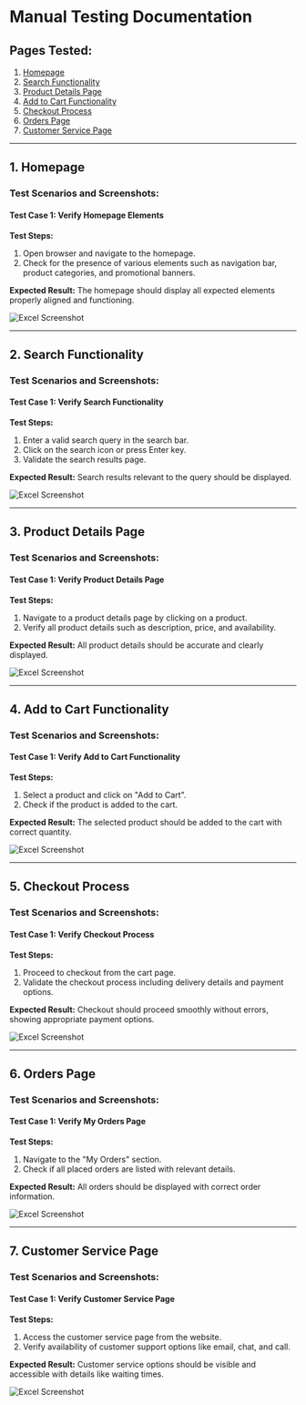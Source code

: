 # Manual Testing Documentation

## Pages Tested:

1. [Homepage](#1-homepage)
2. [Search Functionality](#2-search-functionality)
3. [Product Details Page](#3-product-details-page)
4. [Add to Cart Functionality](#4-add-to-cart-functionality)
5. [Checkout Process](#5-checkout-process)
6. [Orders Page](#6-orders-page)
7. [Customer Service Page](#7-customer-service-page)

---

## 1. Homepage

### Test Scenarios and Screenshots:

#### Test Case 1: Verify Homepage Elements

**Test Steps:**
1. Open browser and navigate to the homepage.
2. Check for the presence of various elements such as navigation bar, product categories, and promotional banners.

**Expected Result:** 
The homepage should display all expected elements properly aligned and functioning.
 
![Excel Screenshot](screenshots/homepage-testcases.png)

---

## 2. Search Functionality

### Test Scenarios and Screenshots:

#### Test Case 1: Verify Search Functionality

**Test Steps:**
1. Enter a valid search query in the search bar.
2. Click on the search icon or press Enter key.
3. Validate the search results page.

**Expected Result:** 
Search results relevant to the query should be displayed.

![Excel Screenshot](screenshots/search-testcases.png)

---

## 3. Product Details Page

### Test Scenarios and Screenshots:

#### Test Case 1: Verify Product Details Page

**Test Steps:**
1. Navigate to a product details page by clicking on a product.
2. Verify all product details such as description, price, and availability.

**Expected Result:** 
All product details should be accurate and clearly displayed.
 
![Excel Screenshot](screenshots/product-details-teastcases.png)

---

## 4. Add to Cart Functionality

### Test Scenarios and Screenshots:

#### Test Case 1: Verify Add to Cart Functionality

**Test Steps:**
1. Select a product and click on "Add to Cart".
2. Check if the product is added to the cart.

**Expected Result:** 
The selected product should be added to the cart with correct quantity.
 
![Excel Screenshot](screenshots/payment-method-testcases.png)

---

## 5. Checkout Process

### Test Scenarios and Screenshots:

#### Test Case 1: Verify Checkout Process

**Test Steps:**
1. Proceed to checkout from the cart page.
2. Validate the checkout process including delivery details and payment options.

**Expected Result:** 
Checkout should proceed smoothly without errors, showing appropriate payment options.
 
![Excel Screenshot](screenshots/cart-testcases.png)

---

## 6. Orders Page

### Test Scenarios and Screenshots:

#### Test Case 1: Verify My Orders Page

**Test Steps:**
1. Navigate to the "My Orders" section.
2. Check if all placed orders are listed with relevant details.

**Expected Result:** 
All orders should be displayed with correct order information.
 
![Excel Screenshot](screenshots/myorders-testcases.png)

---

## 7. Customer Service Page

### Test Scenarios and Screenshots:

#### Test Case 1: Verify Customer Service Page

**Test Steps:**
1. Access the customer service page from the website.
2. Verify availability of customer support options like email, chat, and call.

**Expected Result:** 
Customer service options should be visible and accessible with details like waiting times.
 
![Excel Screenshot](screenshots/customer-service-testcases.png)
